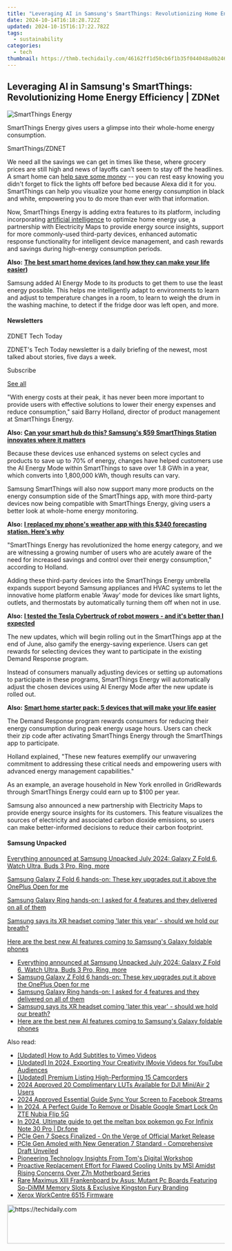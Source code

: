 ```yaml
---
title: "Leveraging AI in Samsung's SmartThings: Revolutionizing Home Energy Efficiency | ZDNet"
date: 2024-10-14T16:18:28.722Z
updated: 2024-10-15T16:17:22.782Z
tags:
  - sustainability
categories:
  - tech
thumbnail: https://thmb.techidaily.com/46162ff1d50cb6f1b35f044048a0b2464ebecd738e59505ca40bf7c4a2c48673.png
---
```


## Leveraging AI in Samsung's SmartThings: Revolutionizing Home Energy Efficiency | ZDNet

![SmartThings Energy](https://www.zdnet.com/a/img/resize/421d08cc6b7b99b8a63641364b57ac51040a8b15/2023/06/26/78e02e64-966b-4faa-8da0-d604ef75fa03/smartthings-energy.jpg?auto=webp&width=1280)

SmartThings Energy gives users a glimpse into their whole-home energy consumption.

SmartThings/ZDNET

We need all the savings we can get in times like these, where grocery prices are still high and news of layoffs can't seem to stay off the headlines. A smart home can [help save some money](https://www.zdnet.com/home-and-office/smart-home/how-to-save-on-utility-bills-with-4-smart-home-devices/) \-- you can rest easy knowing you didn't forget to flick the lights off before bed because Alexa did it for you. SmartThings can help you visualize your home energy consumption in black and white, empowering you to do more than ever with that information.

Now, SmartThings Energy is adding extra features to its platform, including incorporating [artificial intelligence](https://www.zdnet.com/article/what-is-ai-heres-everything-you-need-to-know-about-artificial-intelligence/) to optimize home energy use, a partnership with Electricity Maps to provide energy source insights, support for more commonly-used third-party devices, enhanced automatic response functionality for intelligent device management, and cash rewards and savings during high-energy consumption periods.

**Also:** [**The best smart home devices (and how they can make your life easier)**](https://www.zdnet.com/home-and-office/smart-home/best-smart-home-device/)

Samsung added AI Energy Mode to its products to get them to use the least energy possible. This helps me intelligently adapt to environments to learn and adjust to temperature changes in a room, to learn to weigh the drum in the washing machine, to detect if the fridge door was left open, and more. 

#### Newsletters

ZDNET Tech Today

ZDNET's Tech Today newsletter is a daily briefing of the newest, most talked about stories, five days a week.

 Subscribe

[See all](https://www.zdnet.com/newsletters/)

"With energy costs at their peak, it has never been more important to provide users with effective solutions to lower their energy expenses and reduce consumption," said Barry Holland, director of product management at SmartThings Energy. 

**Also:** [**Can your smart hub do this? Samsung's $59 SmartThings Station innovates where it matters**](https://www.zdnet.com/home-and-office/smart-home/can-your-smart-hub-do-this-samsungs-59-smartthings-station-innovates-where-it-matters/)

Because these devices use enhanced systems on select cycles and products to save up to 70% of energy, changes have helped customers use the AI Energy Mode within SmartThings to save over 1.8 GWh in a year, which converts into 1,800,000 kWh, though results can vary.

Samsung SmartThings will also now support many more products on the energy consumption side of the SmartThings app, with more third-party devices now being compatible with SmartThings Energy, giving users a better look at whole-home energy monitoring. 

**Also:** [**I replaced my phone's weather app with this $340 forecasting station. Here's why**](https://www.zdnet.com/home-and-office/smart-home/i-replaced-my-phones-weather-app-with-this-340-forecasting-station-heres-why/)

"SmartThings Energy has revolutionized the home energy category, and we are witnessing a growing number of users who are acutely aware of the need for increased savings and control over their energy consumption," according to Holland. 

Adding these third-party devices into the SmartThings Energy umbrella expands support beyond Samsung appliances and HVAC systems to let the innovative home platform enable 'Away' mode for devices like smart lights, outlets, and thermostats by automatically turning them off when not in use.

**Also:** [**I tested the Tesla Cybertruck of robot mowers - and it's better than I expected**](https://www.zdnet.com/home-and-office/yard-outdoors/i-tested-the-tesla-cybertruck-of-robot-mowers-and-its-better-than-i-expected/)

The new updates, which will begin rolling out in the SmartThings app at the end of June, also gamify the energy-saving experience. Users can get rewards for selecting devices they want to participate in the existing Demand Response program. 

Instead of consumers manually adjusting devices or setting up automations to participate in these programs, SmartThings Energy will automatically adjust the chosen devices using AI Energy Mode after the new update is rolled out.

**Also:** [**Smart home starter pack: 5 devices that will make your life easier**](https://www.zdnet.com/home-and-office/smart-home/everything-you-need-to-start-a-smart-home-setup/)

The Demand Response program rewards consumers for reducing their energy consumption during peak energy usage hours. Users can check their zip code after activating SmartThings Energy through the SmartThings app to participate. 

Holland explained, "These new features exemplify our unwavering commitment to addressing these critical needs and empowering users with advanced energy management capabilities." 

As an example, an average household in New York enrolled in GridRewards through SmartThings Energy could earn up to $100 per year.

Samsung also announced a new partnership with Electricity Maps to provide energy source insights for its customers. This feature visualizes the sources of electricity and associated carbon dioxide emissions, so users can make better-informed decisions to reduce their carbon footprint.

#### Samsung Unpacked

[Everything announced at Samsung Unpacked July 2024: Galaxy Z Fold 6, Watch Ultra, Buds 3 Pro, Ring, more](https://www.zdnet.com/article/what-you-missed-at-samsung-unpacked-july-2024-galaxy-z-fold-6-watch-ultra-ring-ai-more/ "Everything announced at Samsung Unpacked July 2024: Galaxy Z Fold 6, Watch Ultra, Buds 3 Pro, Ring, more")

[Samsung Galaxy Z Fold 6 hands-on: These key upgrades put it above the OnePlus Open for me](https://www.zdnet.com/article/i-went-hands-on-with-samsungs-galaxy-z-fold-6-and-it-made-my-oneplus-open-feel-outdated/ "Samsung Galaxy Z Fold 6 hands-on: These key upgrades put it above the OnePlus Open for me")

[Samsung Galaxy Ring hands-on: I asked for 4 features and they delivered on all of them](https://www.zdnet.com/article/samsung-galaxy-ring-hands-on-why-id-ditch-my-oura-for-this-competing-wearable/ "Samsung Galaxy Ring hands-on: I asked for 4 features and they delivered on all of them")

[Samsung says its XR headset coming 'later this year' - should we hold our breath?](https://www.zdnet.com/article/samsungs-upcoming-xr-headset-was-the-biggest-product-teaser-at-unpacked-july-2024/ "Samsung says its XR headset coming 'later this year' - should we hold our breath?")

[Here are the best new AI features coming to Samsung's Galaxy foldable phones](https://www.zdnet.com/article/every-new-ai-feature-coming-to-samsungs-galaxy-z-fold-6-and-z-flip-6-and-how-they-work/ "Here are the best new AI features coming to Samsung's Galaxy foldable phones")

* [Everything announced at Samsung Unpacked July 2024: Galaxy Z Fold 6, Watch Ultra, Buds 3 Pro, Ring, more](https://www.zdnet.com/article/what-you-missed-at-samsung-unpacked-july-2024-galaxy-z-fold-6-watch-ultra-ring-ai-more/ "Everything announced at Samsung Unpacked July 2024: Galaxy Z Fold 6, Watch Ultra, Buds 3 Pro, Ring, more")
* [Samsung Galaxy Z Fold 6 hands-on: These key upgrades put it above the OnePlus Open for me](https://www.zdnet.com/article/i-went-hands-on-with-samsungs-galaxy-z-fold-6-and-it-made-my-oneplus-open-feel-outdated/ "Samsung Galaxy Z Fold 6 hands-on: These key upgrades put it above the OnePlus Open for me")
* [Samsung Galaxy Ring hands-on: I asked for 4 features and they delivered on all of them](https://www.zdnet.com/article/samsung-galaxy-ring-hands-on-why-id-ditch-my-oura-for-this-competing-wearable/ "Samsung Galaxy Ring hands-on: I asked for 4 features and they delivered on all of them")
* [Samsung says its XR headset coming 'later this year' - should we hold our breath?](https://www.zdnet.com/article/samsungs-upcoming-xr-headset-was-the-biggest-product-teaser-at-unpacked-july-2024/ "Samsung says its XR headset coming 'later this year' - should we hold our breath?")
* [Here are the best new AI features coming to Samsung's Galaxy foldable phones](https://www.zdnet.com/article/every-new-ai-feature-coming-to-samsungs-galaxy-z-fold-6-and-z-flip-6-and-how-they-work/ "Here are the best new AI features coming to Samsung's Galaxy foldable phones")

<ins class="adsbygoogle"
     style="display:block"
     data-ad-format="autorelaxed"
     data-ad-client="ca-pub-7571918770474297"
     data-ad-slot="1223367746"></ins>

<ins class="adsbygoogle"
     style="display:block"
     data-ad-client="ca-pub-7571918770474297"
     data-ad-slot="8358498916"
     data-ad-format="auto"
     data-full-width-responsive="true"></ins>

<span class="atpl-alsoreadstyle">Also read:</span>
<div><ul>
<li><a href="https://vimeo-videos.techidaily.com/updated-how-to-add-subtitles-to-vimeo-videos/"><u>[Updated] How to Add Subtitles to Vimeo Videos</u></a></li>
<li><a href="https://facebook-video-share.techidaily.com/updated-in-2024-exporting-your-creativity-imovie-videos-for-youtube-audiences/"><u>[Updated] In 2024, Exporting Your Creativity IMovie Videos for YouTube Audiences</u></a></li>
<li><a href="https://article-files.techidaily.com/updated-premium-listing-high-performing-15-camcorders/"><u>[Updated] Premium Listing High-Performing 15 Camcorders</u></a></li>
<li><a href="https://extra-lessons.techidaily.com/2024-approved-20-complimentary-luts-available-for-dji-miniair-2-users/"><u>2024 Approved 20 Complimentary LUTs Available for DJI Mini/Air 2 Users</u></a></li>
<li><a href="https://facebook-clips.techidaily.com/2024-approved-essential-guide-sync-your-screen-to-facebook-streams/"><u>2024 Approved Essential Guide Sync Your Screen to Facebook Streams</u></a></li>
<li><a href="https://unlock-android.techidaily.com/in-2024-a-perfect-guide-to-remove-or-disable-google-smart-lock-on-zte-nubia-flip-5g-by-drfone-android/"><u>In 2024, A Perfect Guide To Remove or Disable Google Smart Lock On ZTE Nubia Flip 5G</u></a></li>
<li><a href="https://android-pokemon-go.techidaily.com/in-2024-ultimate-guide-to-get-the-meltan-box-pokemon-go-for-infinix-note-30-pro-drfone-by-drfone-virtual-android/"><u>In 2024, Ultimate guide to get the meltan box pokemon go For Infinix Note 30 Pro | Dr.fone</u></a></li>
<li><a href="https://hardware-reviews.techidaily.com/pcie-gen-7-specs-finalized-on-the-verge-of-official-market-release/"><u>PCIe Gen 7 Specs Finalized - On the Verge of Official Market Release</u></a></li>
<li><a href="https://hardware-reviews.techidaily.com/pcie-gen-amoled-with-new-generation-7-standard-comprehensive-draft-unveiled/"><u>PCIe Gen Amoled with New Generation 7 Standard - Comprehensive Draft Unveiled</u></a></li>
<li><a href="https://hardware-reviews.techidaily.com/pioneering-technology-insights-from-toms-digital-workshop/"><u>Pioneering Technology Insights From Tom's Digital Workshop</u></a></li>
<li><a href="https://hardware-reviews.techidaily.com/proactive-replacement-effort-for-flawed-cooling-units-by-msi-amidst-rising-concerns-over-z7n-motherboard-series/"><u>Proactive Replacement Effort for Flawed Cooling Units by MSI Amidst Rising Concerns Over Z7n Motherboard Series</u></a></li>
<li><a href="https://hardware-reviews.techidaily.com/rare-maximus-xiii-frankenboard-by-asus-mutant-pc-boards-featuring-so-dimm-memory-slots-and-exclusive-kingston-fury-branding/"><u>Rare Maximus XIII Frankenboard by Asus: Mutant Pc Boards Featuring So-DiMM Memory Slots & Exclusive Kingston Fury Branding</u></a></li>
<li><a href="https://driver-install.techidaily.com/xerox-workcentre-6515-firmware/"><u>Xerox WorkCentre 6515 Firmware</u></a></li>
</ul></div>

<!-- affiliate ads begin -->
<a href="https://appsumo.8odi.net/c/5597632/2130874/7443" target="_top" id="2130874">
  <img src="//a.impactradius-go.com/display-ad/7443-2130874" border="0" alt="https://techidaily.com" width="728" height="90"/>
</a>
<img height="0" width="0" src="https://appsumo.8odi.net/i/5597632/2130874/7443" style="position:absolute;visibility:hidden;" border="0" />
<!-- affiliate ads end -->

